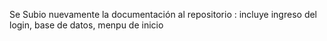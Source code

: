 Se Subio nuevamente la documentación al repositorio :
incluye ingreso del login, base de datos, menpu de inicio 
